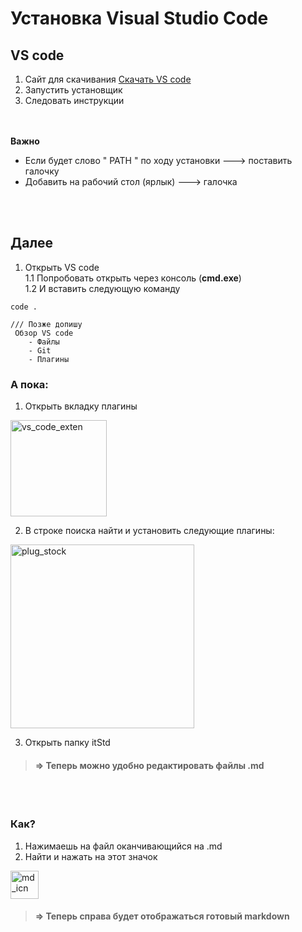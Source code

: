 # Установка Visual Studio Code
## VS code

1. Сайт для скачивания 
[Скачать VS code](https://code.visualstudio.com/download)
2. Запустить установщик
3. Следовать инструкции  

<br></br>
   **Важно**

   * Если будет слово " PATH " по ходу установки ---> поставить галочку 
   * Добавить на рабочий стол (ярлык) ---> галочка 

<br></br>

## Далее

1. Открыть VS code  
    1.1 Попробовать открыть через консоль (**cmd.exe**)  
    1.2 И вставить следующую команду
```
code .
```

```
/// Позже допишу   
 Обзор VS code   
    - Файлы  
    - Git   
    - Плагины 
```
### А пока: 


1. Открыть вкладку плагины

<img width="154" alt="vs_code_exten" src="https://user-images.githubusercontent.com/68974449/197334920-535d4b9a-15e0-4c9b-93ea-e0c642eb2822.png">

2. В строке поиска найти и установить следующие плагины: 

<img width="294" alt="plug_stock" src="https://user-images.githubusercontent.com/68974449/197334926-95913cf9-b414-45dc-ac5d-067169923fab.png">

3. Открыть папку itStd 

> #### => Теперь можно удобно редактировать файлы **.md**

<br></br>

### Как?

1. Нажимаешь на файл оканчивающийся на .md
2. Найти и нажать на этот значок 

<img width="45" alt="md_icn" src="https://user-images.githubusercontent.com/68974449/197334933-806f24f5-c96b-4263-89ec-b66361dc6bf2.png">

   
> #### => Теперь справа будет отображаться готовый markdown 


    

